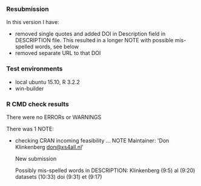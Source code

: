 ### Resubmission
In this version I have:
* removed single quotes and added DOI in Description field in DESCRIPTION file. This resulted in a longer NOTE with possible mis-spelled words, see below
* removed separate URL to that DOI

### Test environments
* local ubuntu 15.10, R 3.2.2
* win-builder

### R CMD check results
There were no ERRORs or WARNINGS

There was 1 NOTE:
  * checking CRAN incoming feasibility ... NOTE
    Maintainer: 'Don Klinkenberg <don@xs4all.nl>'

    New submission

    Possibly mis-spelled words in DESCRIPTION:
      Klinkenberg (9:5)
      al (9:20)
      datasets (10:33)
      doi (9:31)
      et (9:17)

